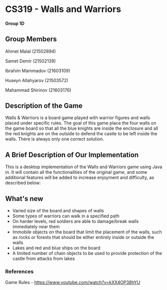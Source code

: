 # CS319 - Walls and Warriors
#### Group 1D
## Group Members
Ahmet Malal (21502894)

Samet Demir (21502139)

Ibrahim Mammadov (21603109)

Huseyn Allahyarov (21503572)

Mahammad Shirinov (21603176)

## Description of the Game
Walls & Warriors is a board game played with warrior figures and walls placed under specific rules. The goal of this game place the four walls on the game board so that all the blue knights are inside the enclosure and all the red knights are on the outside to defend the castle to be left inside the walls. There is always only one correct solution.

## A Brief Description of Our Implementation
This is a desktop implementation of the Walls and Warriors game using Java in. It will contain all the functionalities of the original game, and some additional features will be added to increase enjoyment and difficulty, as described below:

## What's new
* Varied size of the board and shapes of walls
* Some types of warriors can walk in a specified path
* On harder levels, red soldiers are able to damage/break walls immediately near them
* Immobile objects on the board that limit the placement of the walls, such as rocks or forests that should be either entirely inside or outside the walls
* Lakes and red and blue ships on the board
* A limited number of chain objects to be used to provide protection of the castle from attacks from lakes

### References
Game Rules - https://www.youtube.com/watch?v=kXX4OP38hYU
